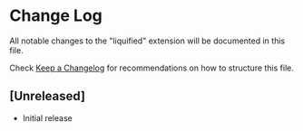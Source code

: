 # Change Log

All notable changes to the "liquified" extension will be documented in this file.

Check [Keep a Changelog](http://keepachangelog.com/) for recommendations on how to structure this file.

## [Unreleased]

- Initial release